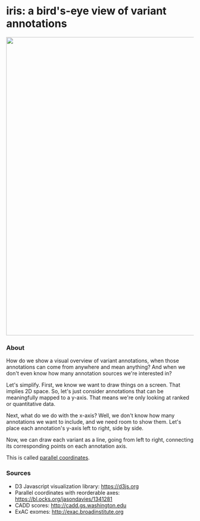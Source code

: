 # iris: a bird's-eye view of variant annotations

<a href="https://stanfordbioinformatics.github.io/iris"><img src="https://stanfordbioinformatics.github.io/iris/preview2.png" width=800></a>

### About

How do we show a visual overview of variant annotations, when those annotations can come from anywhere and mean anything? And when we don't even know how many annotation sources we're interested in?

Let's simplify. First, we know we want to draw things on a screen. That implies 2D space. So, let's just consider annotations that can be meaningfully mapped to a y-axis. That means we're only looking at ranked or quantitative data. 

Next, what do we do with the x-axis? Well, we don't know how many annotations we want to include, and we need room to show them. Let's place each annotation's y-axis left to right, side by side.

Now, we can draw each variant as a line, going from left to right, connecting its corresponding points on each annotation axis.

This is called <a href="https://en.wikipedia.org/wiki/Parallel_coordinates">parallel coordinates</a>. 

### Sources
- D3 Javascript visualization library: https://d3js.org
- Parallel coordinates with reorderable axes: https://bl.ocks.org/jasondavies/1341281
- CADD scores: http://cadd.gs.washington.edu
- ExAC exomes: http://exac.broadinstitute.org
